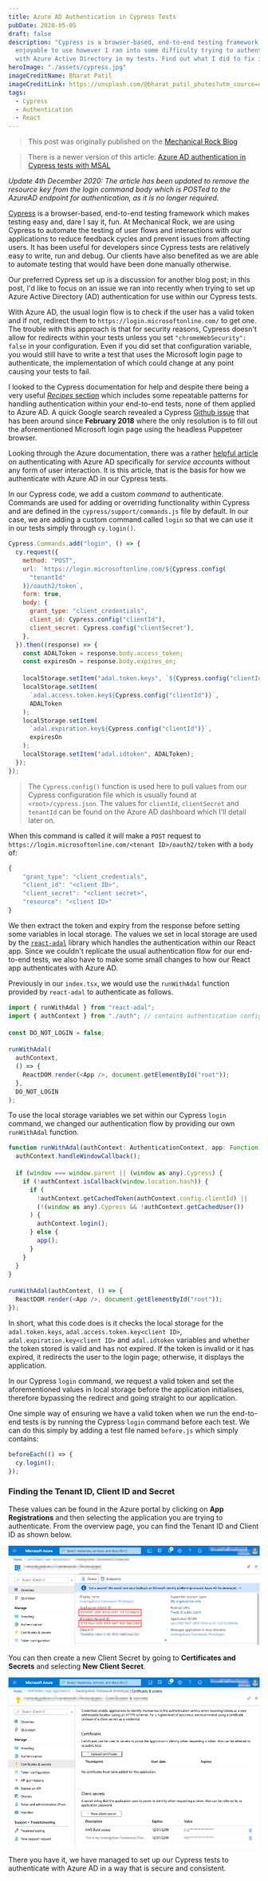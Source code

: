 ```yaml
---
title: Azure AD Authentication in Cypress Tests
pubDate: 2020-05-05
draft: false
description: "Cypress is a browser-based, end-to-end testing framework that is
  enjoyable to use however I ran into some difficulty trying to authenticate
  with Azure Active Directory in my tests. Find out what I did to fix it! "
heroImage: "./assets/cypress.jpg"
imageCreditName: Bharat Patil
imageCreditLink: https://unsplash.com/@bharat_patil_photos?utm_source=unsplash&utm_medium=referral&utm_content=creditCopyText
tags:
  - Cypress
  - Authentication
  - React
---
```


> This post was originally published on the [Mechanical Rock Blog](https://mechanicalrock.github.io/2020/05/05/azure-ad-authentication-cypress.html)

> There is a newer version of this article: [Azure AD authentication in Cypress tests with MSAL](/blog/azure-ad-authentication-in-cypress-tests-with-msal)

_Update 4th December 2020: The article has been updated to remove the resource key from the login command body which is POSTed to the AzureAD endpoint for authentication, as it is no longer required._

[Cypress](https://cypress.io) is a browser-based, end-to-end testing framework which makes testing easy and, dare I say it, fun. At Mechanical Rock, we are using Cypress to automate the testing of user flows and interactions with our applications to reduce feedback cycles and prevent issues from affecting users. It has been useful for developers since Cypress tests are relatively easy to write, run and debug. Our clients have also benefited as we are able to automate testing that would have been done manually otherwise.

Our preferred Cypress set up is a discussion for another blog post; in this post, I'd like to focus on an issue we ran into recently when trying to set up Azure Active Directory (AD) authentication for use within our Cypress tests.

With Azure AD, the usual login flow is to check if the user has a valid token and if not, redirect them to `https://login.microsoftonline.com/` to get one. The trouble with this approach is that for security reasons, Cypress doesn't allow for redirects within your tests unless you set `"chromeWebSecurity": false` in your configuration. Even if you did set that configuration variable, you would still have to write a test that uses the Microsoft login page to authenticate, the implementation of which could change at any point causing your tests to fail.

I looked to the Cypress documentation for help and despite there being a very useful [_Recipes_ section](https://docs.cypress.io/examples/examples/recipes.html#Logging-In) which includes some repeatable patterns for handling authentication within your end-to-end tests, none of them applied to Azure AD. A quick Google search revealed a Cypress [Github issue](https://github.com/cypress-io/cypress/issues/1342) that has been around since **February 2018** where the only resolution is to fill out the aforementioned Microsoft login page using the headless Puppeteer browser.

Looking through the Azure documentation, there was a rather [helpful article](https://docs.microsoft.com/en-us/azure/active-directory/develop/v2-oauth2-client-creds-grant-flow) on authenticating with Azure AD specifically for _service accounts_ without any form of user interaction. It is this article, that is the basis for how we authenticate with Azure AD in our Cypress tests.

In our Cypress code, we add a custom _command_ to authenticate. Commands are used for adding or overriding functionality within Cypress and are defined in the `cypress/support/commands.js` file by default. In our case, we are adding a custom command called `login` so that we can use it in our tests simply through `cy.login()`.

```javascript
Cypress.Commands.add("login", () => {
  cy.request({
    method: "POST",
    url: `https://login.microsoftonline.com/${Cypress.config(
      "tenantId"
    )}/oauth2/token`,
    form: true,
    body: {
      grant_type: "client_credentials",
      client_id: Cypress.config("clientId"),
      client_secret: Cypress.config("clientSecret"),
    },
  }).then((response) => {
    const ADALToken = response.body.access_token;
    const expiresOn = response.body.expires_on;

    localStorage.setItem("adal.token.keys", `${Cypress.config("clientId")}|`);
    localStorage.setItem(
      `adal.access.token.key${Cypress.config("clientId")}`,
      ADALToken
    );
    localStorage.setItem(
      `adal.expiration.key${Cypress.config("clientId")}`,
      expiresOn
    );
    localStorage.setItem("adal.idtoken", ADALToken);
  });
});
```

> The `Cypress.config()` function is used here to pull values from our Cypress configuration file which is usually found at `<root>/cypress.json`. The values for `clientId`, `clientSecret` and `tenantId` can be found on the Azure AD dashboard which I'll detail later on.

When this command is called it will make a `POST` request to `https://login.microsoftonline.com/<tenant ID>/oauth2/token` with a `body` of:

```javascript
{
    "grant_type": "client_credentials",
    "client_id": "<client ID>",
    "client_secret": "<client secret>",
    "resource": "<client ID>"
}
```

We then extract the token and expiry from the response before setting some variables in local storage. The values we set in local storage are used by the [`react-adal`](https://github.com/salvoravida/react-adal) library which handles the authentication within our React app. Since we couldn't replicate the usual authentication flow for our end-to-end tests, we also have to make some small changes to how our React app authenticates with Azure AD.

Previously in our `index.tsx`, we would use the `runWithAdal` function provided by `react-adal` to authenticate as follows.

```javascript
import { runWithAdal } from "react-adal";
import { authContext } from "./auth"; // contains authentication config

const DO_NOT_LOGIN = false;

runWithAdal(
  authContext,
  () => {
    ReactDOM.render(<App />, document.getElementById("root"));
  },
  DO_NOT_LOGIN
);
```

To use the local storage variables we set within our Cypress `login` command, we changed our authentication flow by providing our own `runWithAdal` function.

```javascript
function runWithAdal(authContext: AuthenticationContext, app: Function) {
  authContext.handleWindowCallback();

  if (window === window.parent || (window as any).Cypress) {
    if (!authContext.isCallback(window.location.hash)) {
      if (
        !authContext.getCachedToken(authContext.config.clientId) ||
        (!(window as any).Cypress && !authContext.getCachedUser())
      ) {
        authContext.login();
      } else {
        app();
      }
    }
  }
}

runWithAdal(authContext, () => {
  ReactDOM.render(<App />, document.getElementById("root"));
});
```

In short, what this code does is it checks the local storage for the `adal.token.keys`, `adal.access.token.key<client ID>`, `adal.expiration.key<client ID>` and `adal.idtoken` variables and whether the token stored is valid and has not expired. If the token is invalid or it has expired, it redirects the user to the login page; otherwise, it displays the application.

In our Cypress `login` command, we request a valid token and set the aforementioned values in local storage before the application initialises, therefore bypassing the redirect and going straight to our application.

One simple way of ensuring we have a valid token when we run the end-to-end tests is by running the Cypress `login` command before each test. We can do this simply by adding a test file named `before.js` which simply contains:

```javascript
beforeEach(() => {
  cy.login();
});
```

### Finding the Tenant ID, Client ID and Secret

These values can be found in the Azure portal by clicking on **App Registrations** and then selecting the application you are trying to authenticate. From the overview page, you can find the Tenant ID and Client ID as shown below.

![Tenant ID and Client ID](./assets/client-tenant-id.png)

You can then create a new Client Secret by going to **Certificates and Secrets** and selecting **New Client Secret**.

![Client Secret](./assets/client-secret.png)

There you have it, we have managed to set up our Cypress tests to authenticate with Azure AD in a way that is secure and consistent.
